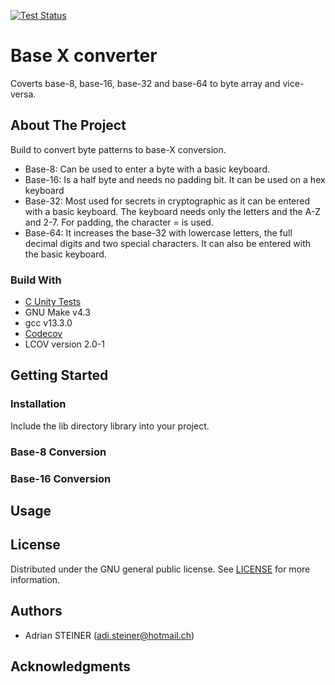 [![Test Status](https://github.com/steinerAdi/baseX-Converter/actions/workflows/ci.yml/badge.svg)](https://github.com/steinerAdi/baseX-Converter/actions/workflows/ci.yml)

# Base X converter

Coverts base-8, base-16, base-32 and base-64 to byte array and vice-versa. 

## About The Project

Build to convert byte patterns to base-X conversion.
- Base-8:
Can be used to enter a byte with a basic keyboard.
- Base-16:
Is a half byte and needs no padding bit.
It can be used on a hex keyboard
- Base-32:
Most used for secrets in cryptographic as it can be entered with a basic keyboard.
The keyboard needs only the letters and the A-Z and 2-7.
For padding, the character = is used.
- Base-64:
It increases the base-32 with lowercase letters, the full decimal digits and two special characters.
It can also be entered with the basic keyboard.

### Build With
- [C Unity Tests](https://github.com/ThrowTheSwitch/Unity)
- GNU Make v4.3
- gcc v13.3.0
- [Codecov](https://about.codecov.io/)
-  LCOV version 2.0-1

## Getting Started

### Installation
Include the lib directory library into your project. 


### Base-8 Conversion


### Base-16 Conversion

## Usage


## License
Distributed under the GNU general public license.
See [LICENSE](LICENSE) for more information.

## Authors

- Adrian STEINER (adi.steiner@hotmail.ch)

## Acknowledgments
